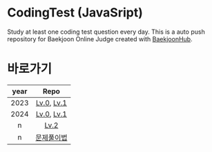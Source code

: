 # CodingTest (JavaSript)

Study at least one coding test question every day.
This is a auto push repository for Baekjoon Online Judge created with [BaekjoonHub](https://github.com/BaekjoonHub/BaekjoonHub).

# 바로가기

| year |                           Repo                           |
| :--: | :------------------------------------------------------: |
| 2023 | [Lv.0](/프로그래머스/Lv.0/), [Lv.1](/프로그래머스/Lv.1/) |
| 2024 |    [Lv.0](/프로그래머스/0/), [Lv.1](/프로그래머스/1/)    |
|  n   |                 [Lv.2](/프로그래머스/2/)                 |
|  n   |          [문제풀이법](/프로그래머스/README.md)           |
